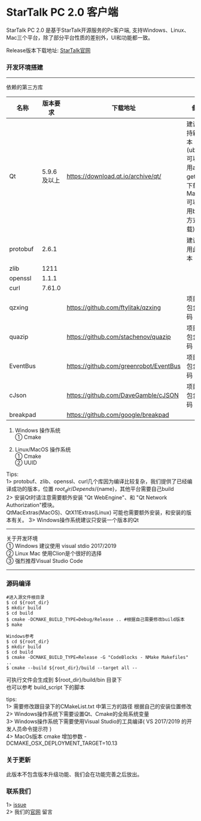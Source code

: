**StarTalk PC 2.0 客户端**
=====
StarTalk PC 2.0 是基于StarTalk开源服务的Pc客户端, 支持Windows、Linux、Mac三个平台，除了部分平台性质的差别外，UI和功能都一致。

Release版本下载地址: [StarTalk官网](https://i.startalk.im/home/#/download)

### 开发环境搭建 
___
依赖的第三方库

名称  | 版本要求 | 下载地址 | 备注
 ---- | ---- | ------ | ---
 Qt  | 5.9.6及以上 | https://download.qt.io/archive/qt/ | 建议保持新版本 (ubuntu可以使用apt-get方式下载、MacOS可以使用brew方式下载)
 protobuf  | 2.6.1 | | 建议使用此版本
 zlib | 1211 | | 
 openssl | 1.1.1 | | 
 curl | 7.61.0 | | 
 qzxing |  | https://github.com/ftylitak/qzxing | 项目中包含源码
 quazip |  | https://github.com/stachenov/quazip | 项目中包含源码
 EventBus |  | https://github.com/greenrobot/EventBus | 项目中包含源码
 cJson | | https://github.com/DaveGamble/cJSON | 项目中包含源码 
 breakpad | | https://github.com/google/breakpad | 
 
1. Windows 操作系统   
    ① Cmake
      
2. Linux/MacOS 操作系统  
    ① Cmake  
    ② UUID  
 
Tips:  
    1> protobuf、zlib、openssl、curl几个库因为编译比较复杂，我们提供了已经编译成功的版本，位置 ${root_dir}/Depends/${name}，其他平台需要自己build  
    2> 安装Qt时请注意需要额外安装 "Qt WebEngine"、和 "Qt Network Authorization"模块。  
     QtMacExtras(MacOS)、QtX11Extras(Linux) 可能也需要额外安装，和安装的版本有关。
    3> Windows操作系统建议只安装一个版本的Qt

------
关于开发环境  
① Windows 建议使用 visual stdio 2017/2019  
② Linux Mac 使用Clion是个很好的选择  
③ 强烈推荐Visual Studio Code  

------

### 源码编译

```
#进入源文件根目录
$ cd ${root_dir}
$ mkdir build
$ cd build
$ cmake -DCMAKE_BUILD_TYPE=Debug/Release .. #根据自己需要修改build版本
$ make
```  

```
Windows参考  
$ cd ${root_dir}
$ mkdir build
$ cd build
$ cmake -DCMAKE_BUILD_TYPE=Release -G "CodeBlocks - NMake Makefiles" .. 
$ cmake --build ${root_dir}/build --target all --
```

可执行文件会生成到 ${root_dir}/build/bin 目录下  
也可以参考 build_script 下的脚本

tips:  
    1> 需要修改跟目录下的CMakeList.txt 中第三方的路径 根据自己的安装位置修改  
    2> Windows操作系统下需要设置Qt、Cmake的全局系统变量  
    3> Windows操作系统下需要使用Visual Studio的工具编译( VS 2017/2019 的开发人员命令提示符 )  
    4> MacOs版本 cmake 增加参数 -DCMAKE_OSX_DEPLOYMENT_TARGET=10.13  

### 关于更新

此版本不包含版本升级功能、我们会在功能完善之后放出。

### 联系我们
1> [issue](https://github.com/startalkIM/startalk/issues)  
2> 我们的[官网](https://i.startalk.im/home/#/) 留言  
